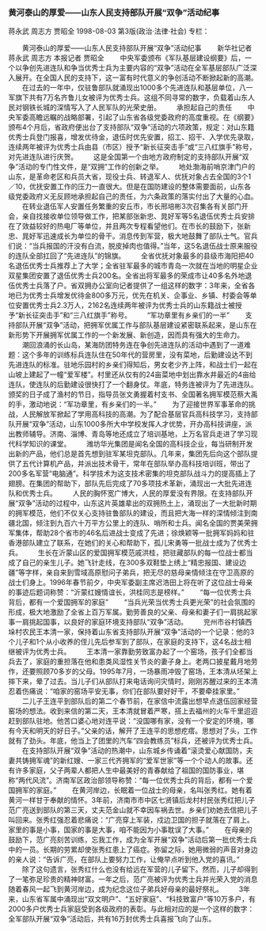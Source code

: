 ### 黄河泰山的厚爱——山东人民支持部队开展“双争”活动纪事
蒋永武  周志方  贾昭全
1998-08-03
第3版(政治·法律·社会)
专栏：

　　黄河泰山的厚爱——山东人民支持部队开展“双争”活动纪事
　　新华社记者  蒋永武  周志方  本报记者  贾昭全
　　中央军委颁布《军队基层建设纲要》后，一个以争创先进连队和争当优秀士兵为主要内容的“双争”活动在全军基层部队广泛深入展开。在全国人民的支持下，这一富有时代意义的争创活动不断掀起新的高潮。
　　在过去的一年中，仅驻鲁部队就涌现出1000多个先进连队和基层单位，八一军旗下共有7万名齐鲁儿女被评为优秀士兵。这组不同寻常的数字，负载着山东人民对钢铁长城的深情写入了人民军队的光荣史册。
　　承担起自己的责任
　　中央军委高瞻远瞩的战略部署，引起了山东省各级党委政府的高度重视。在《纲要》颁布4个月后，省政府便出台了支持部队“双争”活动的六项政策，规定：对山东籍优秀士兵登门报喜，增发优待金，退伍时优先安置，招工、招干、入学优先录取，连续两年被评为优秀士兵由县（市区）授予“新长征突击手”或“三八红旗手”称号，对先进连队进行庆贺。
　　这是全国第一个由地方政府制定的支持部队开展“双争”活动的专门性文件，是“双拥”工作的创新之举。
　　地处渤海前哨京津门户的山东，是革命老区和兵员大省，现役士兵、转退军人、优抚对象占去全国的3个1／10，优抚安置工作的压力一直很大。但是在国防建设的整体需要面前，山东各级党委政府义无反顾地承担起自己的责任，为六条政策的落实付出了大量的心血。
　　在转业退伍军人安置任务繁重的安丘市，市长邢培彬3次召集各有关部门开会，亲自找接收单位领导做工作，把某部张新忠、晁好军等5名退伍优秀士兵安排在了效益较好的热电厂等单位，并且两次专程看望他们。在市长的鼓励下，张新忠、晁好军迅速成长为单位的骨干。消息传到军营，极大地鼓舞了部队士气。官兵们说：“当兵报国的汗没有白流，脱皮掉肉也值得。”当年，这5名退伍战士原来服役的连队全部扛回了“先进连队”的锦旗。
　　全省优抚对象最多的县级市海阳把40名退伍优秀士兵推荐上了大学；全省驻军最多的城市青岛一次就在当地的明星企业双星集团安置了退伍优秀士兵200名。全省出将军最多的荣成市让40多名外地退伍优秀士兵落了户。省双拥办公室向记者提供了一组这样的数字：3年来，全省各地已为优秀士兵增发优待金800多万元，优先在机关、企事业、乡镇、村委会等单位安置优秀士兵2.3万人，2162名连续两年被评为优秀士兵的山东籍战士被授予“新长征突击手”和“三八红旗手”称号。
　　“军功章里有乡亲们的一半”
　　支持部队开展“双争”活动，把拥军优属工作与部队基层建设紧密联系起来，是山东在新形势下开展拥军优属工作的一个新发展、新创造，因而具有强大的生命力。
　　潮回浪涌的长山岛，某海防团特务连在争创先进连队的活动中遇到了一道难题：这个多年的训练标兵连队住在50年代的营房里，没有菜地，后勤建设达不到先进连队的标准。驻地乐园村的乡亲们得知后，男女老少齐上阵，和战士们一起在山坡上建起了一幢“爱军楼”。村里还从仅有的24亩菜地中划出靠水井最近的4亩给连队，使连队的后勤建设很快打了一个翻身仗。年底，特务连被评为了先进连队。颁奖的日子成了渔村的节日，指导员张文勇握着村支书、全国著名拥军模范蔡大禹的手，激动地说：“军功章里，有乡亲们的一半。”
　　为了迎接世界军事革命的挑战，人民解放军掀起了学用高科技的高潮。为了配合基层官兵高科技学习，支持部队开展“双争”活动，山东1000多所大中学校发挥人才优势，开办高科技讲座，派出教师辅导。济南、淄博、青岛等地还成立了培训基地，上万名官兵走进了学习现代科学知识的课堂。
　　潍坊华光集团是闻名全国的高科技企业，每当研制开发出新的产品，他们总是首先想到驻军某坦克部队。几年来，集团先后向这个部队提供了五代计算机产品，并派出技术骨干，常年在部队举办高科技培训班，带出了200多名军营“电脑通”。科学技术为这支技术密集的坦克部队战斗力的提高插上了翅膀。在集团的帮助下，部队先后完成了70多项技术革新，涌现出一大批先进连队和优秀士兵。
　　人民的胸怀宽广博大，人民的厚爱没有界限。在支持部队开展“双争”活动的过程中，山东这片英雄辈出的双拥热土上，涌现出了一大批新时期的拥军模范，他们不仅关心支持驻鲁部队的建设，而且把大海一样的深情倾注到南疆北国，倾注到九百六十万平方公里上的连队、哨所和士兵。闻名全国的贾美荣拥军集体，帮助28个省市的46名后进战士变成了先进；徐焕颖等一批拥军妈妈和驻香港部队建立了联系，在她们的关心和帮助下，孤儿宋勇等一批战士成为了优秀士兵。
　　生长在沂蒙山区的爱国拥军模范戚洪桂，把驻藏部队的每一位战士都当成了自己的亲生儿子。她飞针走线，在300多双鞋垫上绣上“精忠报国、建设边疆”等字样，亲自来到雪域高原慰问子弟兵，把无尽的慈母亲情倾注在守卫高原的战士们身上。1996年春节前夕，中央军委副主席迟浩田上将在听了这位战士母亲的事迹后题词称赞：“沂蒙红嫂情谊长，洪桂同志是榜样。”
　　“每一位优秀士兵背后，都有一个爱国拥军的家庭”
　　“当兵光荣当优秀士兵更光荣”的社会氛围的形成，极大地激励了全省上百万军属。勤劳善良的父亲、母亲和妻子们一肩挑起家事一肩挑起国事，以良好的家庭环境支持部队“双争”活动。
　　兖州市谷村镇西垛村农民王本清一家，保持着山东省支持部队开展“双争”活动的一个记录：他的3个儿子和1个从小收养的侄儿先后参军到了部队，在家庭的支持下，这4名战士相继被评为优秀士兵。
　　王本清一家靠勤劳致富办起了一个窑场，孩子们全都当兵去了，家庭的重担落在他和患类风湿性关节炎的妻子身上。老两口披星戴月地劳作，还要照顾70多岁的父母。1995年7月，一场暴雨冲毁了窑场，王本清从坯架上摔下来，晕了过去。当儿子们从部队打来电话询问灾情时，刚刚苏醒过来的王本清忍着伤痛说：“咱家的窑场平安无事，你们在部队要好好干，不要牵挂家里。”
　　二儿子王连平到部队后的第二个春节前，在家信中流露出想早点退伍回家经营窑场的想法。收到来信的第二天，王本清就冒着严寒，搭上去福州的火车千里迢迢赶到部队驻地。他苦口婆心地对连平说：“没国哪有家，没有一个安定的环境，哪有今天和明天的好日子。”父亲的话，解开了王连平的思想疙瘩。思想对了头，工作就有了劲头。年底，他当上了团里的汽车“四会教练员”标兵，还被评为优秀士兵。
　　在支持部队开展“双争”活动的热潮中，山东城乡传诵着“滚烫爱心献国防，夫妻共铸拥军魂”的新红嫂、一家三代齐拥军的“爱军世家”等一个个动人的故事。还有许多家庭，父子两辈人都把人生中最美好的青春献给了祖国的国防事业，堪称“两代风流”。济南军区政治部领导称赞：“每一位优秀士兵的背后，都有一个爱国拥军的家庭。”
　　在黄河岸边，长眠着一位战士的母亲，名叫张秀红。她有着黄河一样甘于奉献的情怀。3年前，济南市市中区七贤镇后龙村村民张秀红把儿子范广亮送到部队的第三天，丈夫范金山就不幸因车祸去世。乡亲们劝她去信把儿子叫回来。张秀红强忍着悲痛说：“广亮穿上军装，戍边卫国的担子就落在了肩上。家里的事是小事，国家的事是大事，咱不能因为小事耽误了大事。”
　　在母亲的鼓励下，范广亮刻苦训练，忘我工作，成为全军开展“双争”活动后第一批优秀士兵中的一员。长期的劳累却使张秀红患上了癌症。弥留之际，她用微弱的声音对身边的亲人说：“告诉广亮，在部队上要努力工作，让俺早点听到他入党的喜讯。”
　　除了这句遗言，张秀红什么也没有给远在军营的儿子留下。然而，儿子却得到了一笔弥足珍贵的精神财富。一年之后，范广亮被评为优秀士兵并光荣入党的消息随着春风一起飞到黄河岸边，成为纪念这位子弟兵好母亲的最好祭礼。
　　3年来，山东省军属中涌现出“双文明户”、“五好家庭”、“科技致富户”等10万多户，有2000多户优秀士兵家庭受到各级政府的表彰。与此相对应的是一个这样的数字：全军部队开展“双争”活动后，共有16万封优秀士兵喜报飞向了山东。
